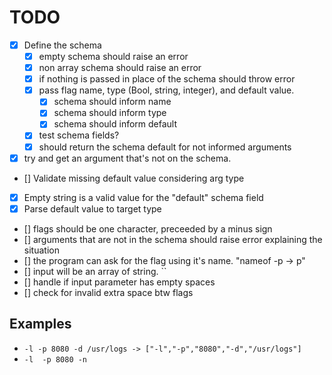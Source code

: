# TODO

- [X] Define the schema
    + [X] empty schema should raise an error
    + [X] non array schema should raise an error
    + [X] if nothing is passed in place of the schema should throw error
    + [X] pass flag name, type (Bool, string, integer), and default value.
        * [X] schema should inform name
        * [X] schema should inform type
        * [X] schema should inform default
    + [X] test schema fields?
    + [X] should return the schema default for not informed arguments

- [X] try and get an argument that's not on the schema.
- [] Validate missing default value considering arg type
- [X] Empty string is a valid value for the "default" schema field
- [X] Parse default value to target type

- [] flags should be one character, preceeded by a minus sign
- [] arguments that are not in the schema should raise error explaining the situation
- [] the program can ask for the flag using it's name. "nameof -p -> p"
- [] input will be an array of string. ``
- [] handle if input parameter has empty spaces
- [] check for invalid extra space btw flags

## Examples
- `-l -p 8080 -d /usr/logs -> ["-l","-p","8080","-d","/usr/logs"]`
- `-l  -p 8080 -n `